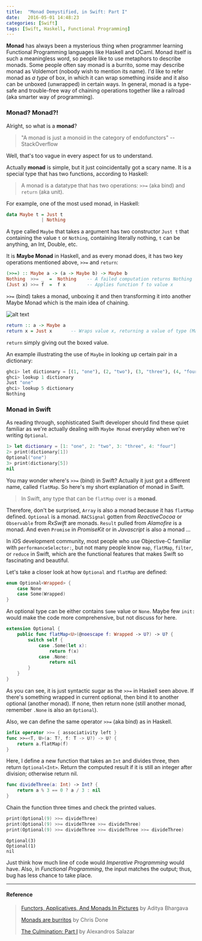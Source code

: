 ```yaml
---
title:  "Monad Demystified, in Swift: Part I"
date:   2016-05-01 14:48:23
categories: [Swift]
tags: [Swift, Haskell, Functional Programming]
---
```

**Monad** has always been a mysterious thing when programmer learning Functional Programming languages like Haskell and OCaml. Monad itself is such a meaningless word, so people like to use metaphors to describe monads. Some people often say monad is a burrito, some may describe monad as Voldemort (nobody wish to mention its name). I'd like to refer monad as *a type* of box, in which it can wrap something inside and it also can be unboxed (unwrapped) in certain ways. In general, monad is a type-safe and trouble-free way of chaining operations together like a railroad (aka smarter way of programming).

### Monad? Monad?!
Alright, so what is a **monad**?

> "A monad is just a monoid in the category of endofunctors" --StackOverflow

Well, that's too vague in every aspect for us to understand.

Actually **monad** is simple, but it just coincidentally got a scary name. It is a special type that has two functions, according to Haskell:

> A monad is a datatype that has two operations: `>>=` (aka bind) and `return` (aka unit).

For example, one of the most used monad, in Haskell:

```haskell
data Maybe t = Just t
             | Nothing
```
A type called `Maybe` that takes a argument has two constructor `Just t` that containing the value `t` or `Nothing`, containing literally nothing, `t` can be anything, an Int, Double, etc.

It is **Maybe Monad** in Haskell, and as every monad does, it has two key operations mentioned above, `>>=` and `return`:

```haskell
(>>=) :: Maybe a -> (a -> Maybe b) -> Maybe b
Nothing  >>= _  =  Nothing    -- A failed computation returns Nothing
(Just x) >>= f  =  f x        -- Applies function f to value x
```
`>>=` (bind) takes a monad, unboxing it and then transforming it into another Maybe Monad which is the main idea of chaining.

![alt text][monad_bind_img]

```haskell
return :: a -> Maybe a
return x = Just x       -- Wraps value x, returning a value of type (Maybe a)
```
`return` simply giving out the boxed value.

An example illustrating the use of `Maybe` in looking up certain pair in a dictionary:

```python
ghci> let dictionary = [(1, "one"), (2, "two"), (3, "three"), (4, "four")]
ghci> lookup 1 dictionary
Just "one"
ghci> lookup 5 dictionary
Nothing
```

### Monad in Swift

As reading through, sophisticated Swift developer should find these quiet familiar as we're actually dealing with `Maybe Monad` everyday when we're writing `Optional`.

```swift
1> let dictionary = [1: "one", 2: "two", 3: "three", 4: "four"]
2> print(dictionary[1])
Optional("one")
3> print(dictionary[5])
nil
```

You may wonder where's `>>=` (bind) in Swift? Actually it just got a different name, called `flatMap`. So here's my short explanation of monad in Swift.

> In Swift, any type that can be `flatMap` over is a **monad**.

Therefore, don't be surprised, `Array` is also a monad because it has `flatMap` defined. `Optional` is a monad. `RACSignal` gotten from *ReactiveCocoa* or `Observable` from *RxSwift* are monads. `Result` pulled from *Alamofire* is a monad. And even `Promise` in *PromiseKit* or in *Javascript* is also a monad ...

In iOS development community, most people who use Objective-C familiar with `performanceSelector:`, but not many people know `map`, `flatMap`, `filter`, or `reduce` in Swift, which are the functional features that makes Swift so fascinating and beautiful.

Let's take a closer look at how `Optional` and `flatMap` are defined:

```swift
enum Optional<Wrapped> {
    case None
    case Some(Wrapped)
}
```
An optional type can be either contains `Some` value or `None`. Maybe few `init:` would make the code more comprehensive, but not discuss for here.

```swift
extension Optional {
    public func flatMap<U>(@noescape f: Wrapped -> U?) -> U? {
        switch self {
            case .Some(let x):
                return f(x)
            case .None:
                return nil
        }
    }
}
```
As you can see, it is just syntactic sugar as the `>>=` in Haskell seen above. If there's something wrapped in current optional, then bind it to another optional (another monad). If none, then return none (still another monad, remember `.None` is also an `Optional`).

Also, we can define the same operator `>>=` (aka bind) as in Haskell.

```swift
infix operator >>= { associativity left }
func >>=<T, U>(a: T?, f: T -> U?) -> U? {
    return a.flatMap(f)
}
```
Here, I define a new function that takes an `Int` and divides three, then return `Optional<Int>`. Return the computed result if it is still an integer after division; otherwise return nil.

```swift
func divideThree(a: Int) -> Int? {
    return a % 3 == 0 ? a / 3 : nil
}
```

Chain the function three times and check the printed values.

```swift
print(Optional(9) >>= divideThree)
print(Optional(9) >>= divideThree >>= divideThree)
print(Optional(9) >>= divideThree >>= divideThree >>= divideThree)
```

```
Optional(3)
Optional(1)
nil
```

Just think how much line of code would *Imperative Programming* would have. Also, in *Functional Programming*, the input matches the output; thus, bug has less chance to take place.


---

#### Reference

> [Functors, Applicatives, And Monads In Pictures](http://adit.io/posts/2013-04-17-functors,_applicatives,_and_monads_in_pictures.html) by Aditya Bhargava
>
> [Monads are burritos](http://chrisdone.com/posts/monads-are-burritos) by Chris Done
>
> [The Culmination: Part I](https://nomothetis.svbtle.com/the-culmination-i) by Alexandros Salazar



[monad_bind_img]: https://www.uraimo.com/imgs/bind.png
